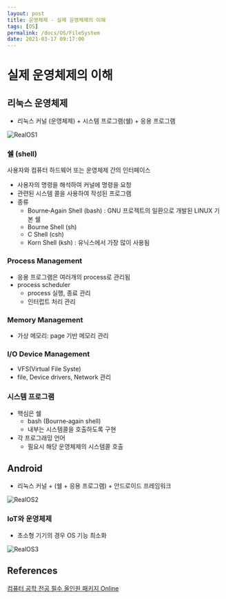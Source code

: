 ```yaml
---
layout: post
title: 운영체제 - 실제 운영체제의 이해
tags: [OS]
permalink: /docs/OS/FileSystem
date: 2021-03-17 09:17:00
---
```

# 실제 운영체제의 이해

## 리눅스 운영체제

- 리눅스 커널 (운영체제) + 시스템 프로그램(쉘) + 응용 프로그램

![RealOS1](https://user-images.githubusercontent.com/52024566/111397808-8754cd00-8705-11eb-8e10-b8f0620230e2.png)


### 쉘 (shell)

사용자와 컴퓨터 하드웨어 또는 운영체제 간의 인터페이스

- 사용자의 명령을 해석하여 커널에 명령을 요청
- 관련된 시스템 콜을 사용하여 작성된 프로그램
- 종류
  - Bourne‑Again Shell (bash) : GNU 프로젝트의 일환으로 개발된 LINUX 기본 쉘
  - Bourne Shell (sh)
  - C Shell (csh)
  - Korn Shell (ksh) : 유닉스에서 가장 많이 사용됨

### Process Management

- 응용 프로그램은 여러개의 process로 관리됨
- process scheduler
  - process 실행, 종료 관리
  - 인터럽트 처리 관리

### Memory Management

- 가상 메모리: page 기반 메모리 관리

### I/O Device Management

- VFS(Virtual File Syste)
- file, Device drivers, Network 관리

### 시스템 프로그램

- 핵심은 쉘
  - bash (Bourne‑again shell)
  - 내부는 시스템콜을 호출하도록 구현
- 각 프로그래밍 언어
  - 필요시 해당 운영체제의 시스템콜 호출

## Android

- 리눅스 커널 + (쉘 + 응용 프로그램) + 안드로이드 프레임워크

![RealOS2](https://user-images.githubusercontent.com/52024566/111397812-8885fa00-8705-11eb-9eb2-f62016bf91cc.png)

### IoT와 운영체제

- 초소형 기기의 경우 OS 기능 최소화

![RealOS3](https://user-images.githubusercontent.com/52024566/111397813-891e9080-8705-11eb-82f4-94c36eaa7fd7.png)


## References

[컴퓨터 공학 전공 필수 올인원 패키지 Online](https://www.fastcampus.co.kr/dev_online_cs)